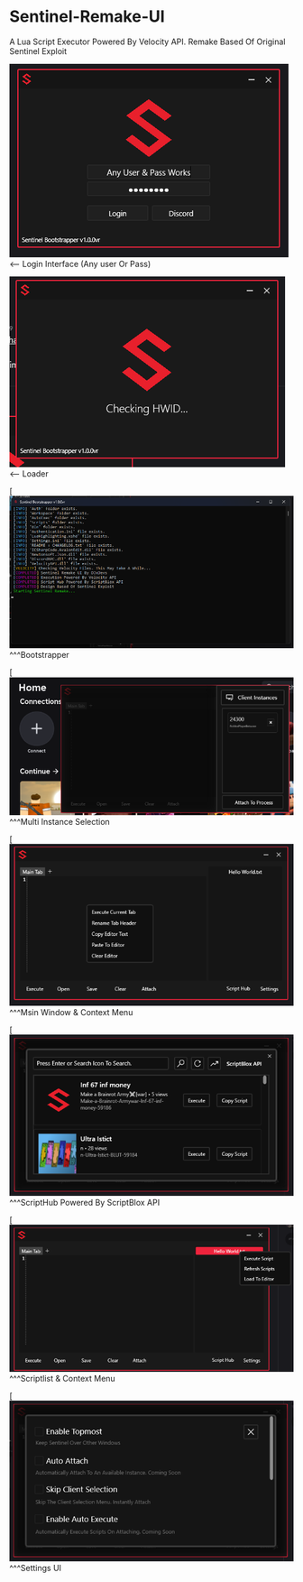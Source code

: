 # Sentinel-Remake-UI
A Lua Script Executor Powered By Velocity API. Remake Based Of Original Sentinel Exploit


![image alt](https://github.com/RobloxExploitDev/SentinelRemakeResrouces/blob/main/Images/Login.png?raw=true)
<-- Login Interface (Any user Or Pass)

![image alt](https://github.com/RobloxExploitDev/SentinelRemakeResrouces/blob/main/Images/Loader.png?raw=true)
<-- Loader

[![image alt](https://github.com/RobloxExploitDev/SentinelRemakeResrouces/blob/main/Images/Bootstrapper.png?raw=true)
^^^Bootstrapper

[![image alt](https://github.com/RobloxExploitDev/SentinelRemakeResrouces/blob/main/Images/Attach.png?raw=true)
^^^Multi Instance Selection

[![image alt](https://github.com/RobloxExploitDev/SentinelRemakeResrouces/blob/main/Images/MainExec.png?raw=true)
^^^Msin Window & Context Menu

[![image alt](https://github.com/RobloxExploitDev/SentinelRemakeResrouces/blob/main/Images/ScriptHub.png?raw=true)
^^^ScriptHub Powered By ScriptBlox API

[![image alt](https://github.com/RobloxExploitDev/SentinelRemakeResrouces/blob/main/Images/ScriptListShow.png?raw=true)
^^^Scriptlist & Context Menu

[![image alt](https://github.com/RobloxExploitDev/SentinelRemakeResrouces/blob/main/Images/Settings.png?raw=true)
^^^Settings UI
